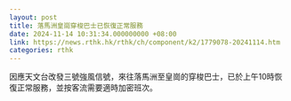 ```yaml
---
layout: post
title: 落馬洲皇崗穿梭巴士已恢復正常服務
date: 2024-11-14 10:31:34.000000000 +08:00
link: https://news.rthk.hk/rthk/ch/component/k2/1779078-20241114.htm
categories: rthk
---
```


因應天文台改發三號強風信號，來往落馬洲至皇崗的穿梭巴士，已於上午10時恢復正常服務，並按客流需要適時加密班次。
